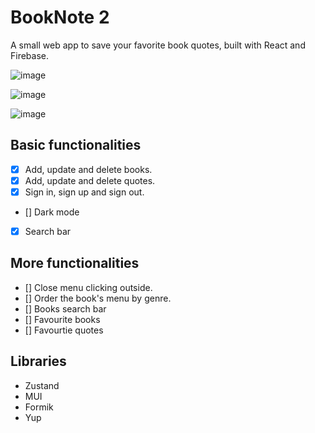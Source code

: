 # BookNote 2

A small web app to save your favorite book quotes, built with React and Firebase.

![image](https://github.com/user-attachments/assets/3d46c518-bf84-4b5c-bce7-2aa8d493e4d8)

![image](https://github.com/user-attachments/assets/0882016a-2f51-4a7c-b00f-f93f09b87c26)

![image](https://github.com/user-attachments/assets/edce68c5-268f-4f39-8d9e-8fb71248f0f2)

## Basic functionalities

- [x] Add, update and delete books.
- [x] Add, update and delete quotes.
- [x] Sign in, sign up and sign out.
- [] Dark mode
- [x] Search bar

## More functionalities

- [] Close menu clicking outside.
- [] Order the book's menu by genre.
- [] Books search bar
- [] Favourite books
- [] Favourtie quotes

## Libraries

- Zustand
- MUI
- Formik
- Yup
